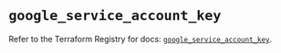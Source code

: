 # `google_service_account_key`

Refer to the Terraform Registry for docs: [`google_service_account_key`](https://registry.terraform.io/providers/hashicorp/google/5.45.2/docs/resources/service_account_key).
